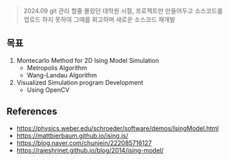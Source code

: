 > 2024.09 
> git 관리 할줄 몰랐던 대학원 시절, 프로젝트만 만들어두고 소스코드를 업로드 하지 못하여 그때를 회고하며 새로운 소스코드 재개발

## 목표
1. Montecarlo Method for 2D Ising Model Simulation 
   * Metropolis Algorithm
   * Wang-Landau Algorithm
2. Visualized Simulation program Development
   * Using OpenCV

## References
* https://physics.weber.edu/schroeder/software/demos/IsingModel.html
* https://mattbierbaum.github.io/ising.js/
* https://blog.naver.com/chunjein/222085716127
* https://rajeshrinet.github.io/blog/2014/ising-model/

